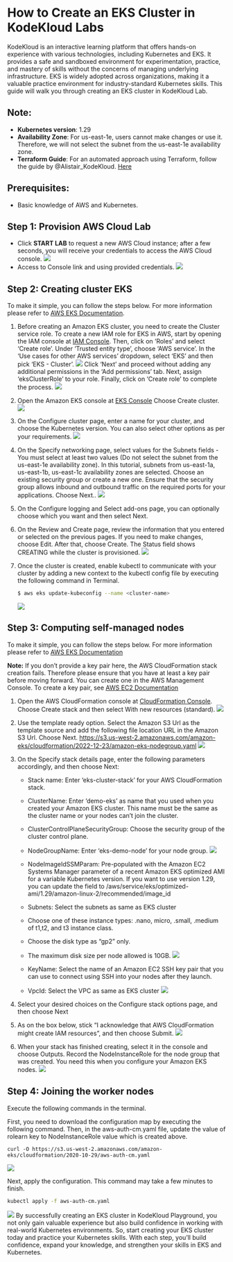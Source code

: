 # How to Create an EKS Cluster in KodeKloud Labs

KodeKloud is an interactive learning platform that offers hands-on experience with various technologies, including Kubernetes and EKS. It provides a safe and sandboxed environment for experimentation, practice, and mastery of skills without the concerns of managing underlying infrastructure. EKS is widely adopted across organizations, making it a valuable practice environment for industry-standard Kubernetes skills. This guide will walk you through creating an EKS cluster in KodeKloud Lab.

## Note:
- **Kubernetes version**: 1.29
- **Availability Zone**: For us-east-1e, users cannot make changes or use it. Therefore, we will not select the subnet from the us-east-1e availability zone.
- **Terraform Guide**: For an automated approach using Terraform, follow the guide by @Alistair_KodeKloud. [Here](https://github.com/kodekloudhub/certified-kubernetes-administrator-course/tree/master/managed-clusters/eks)

## Prerequisites:
- Basic knowledge of AWS and Kubernetes.

## Step 1: Provision AWS Cloud Lab
- Click **START LAB** to request a new AWS Cloud instance; after a few seconds, you will receive your credentials to access the AWS Cloud console.
![](https://res.cloudinary.com/dljvrtsnk/image/upload/v1714389164/qnmfarvvje6f9ab24zfz.png)
- Access to Console link and using provided credentials.
![](https://res.cloudinary.com/dljvrtsnk/image/upload/v1714389234/ywggrnull0swswqgvpzc.png)

## Step 2: Creating cluster EKS

To make it simple, you can follow the steps below. For more information please refer to [AWS EKS Documentation](https://docs.aws.amazon.com/eks/latest/userguide/create-cluster.html).

1. Before creating an Amazon EKS cluster, you need to create the Cluster service role. To create a new IAM role for EKS in AWS, start by opening the IAM console at [IAM Console](https://console.aws.amazon.com/iam/). Then, click on ‘Roles’ and select ‘Create role’. Under ‘Trusted entity type’, choose ‘AWS service’. In the ‘Use cases for other AWS services’ dropdown, select ‘EKS’ and then pick ‘EKS - Cluster’.
![](https://res.cloudinary.com/dljvrtsnk/image/upload/v1714389488/qdjzivrguhxmlpvomptv.png)
   Click ‘Next’ and proceed without adding any additional permissions in the ‘Add permissions’ tab. Next, assign ‘eksClusterRole’ to your role. Finally, click on ‘Create role’ to complete the process.
![](https://res.cloudinary.com/dljvrtsnk/image/upload/v1714389542/d0vb1cglwangn9lusr5f.png)
2. Open the Amazon EKS console at [EKS Console](https://console.aws.amazon.com/eks/home#/clusters) Choose Create cluster.
![](https://res.cloudinary.com/dljvrtsnk/image/upload/v1714389755/yvspivykxbom8atrwgto.png)
3. On the Configure cluster page, enter a name for your cluster, and choose the Kubernetes version. You can also select other options as per your requirements.
![](https://res.cloudinary.com/dljvrtsnk/image/upload/v1714389803/qvmcgexaprki14alxlhe.png)
4. On the Specify networking page, select values for the Subnets fields - You must select at least two values (Do not select the subnet from the us-east-1e availability zone). In this tutorial, subnets from us-east-1a, us-east-1b, us-east-1c availability zones are selected. Choose an existing security group or create a new one. Ensure that the security group allows inbound and outbound traffic on the required ports for your applications. Choose Next..
![](https://res.cloudinary.com/dljvrtsnk/image/upload/v1714389834/p2zljgzyaclkop25r744.png)
5. On the Configure logging and Select add-ons page, you can optionally choose which you want and then select Next.

6. On the Review and Create page, review the information that you entered or selected on the previous pages. If you need to make changes, choose Edit. After that, choose Create. The Status field shows CREATING while the cluster is provisioned.
![](https://res.cloudinary.com/dljvrtsnk/image/upload/v1714389943/mkoqybyb1s9rvb2iww9a.png)
7. Once the cluster is created, enable kubectl to communicate with your cluster by adding a new context to the kubectl config file by executing the following command in Terminal.
   ```bash
   $ aws eks update-kubeconfig --name <cluster-name>
   ```
   ![](https://res.cloudinary.com/dljvrtsnk/image/upload/v1714390063/xmfnqqxr1jbffwg2n9cj.png)
## Step 3: Computing self-managed nodes

To make it simple, you can follow the steps below. For more information please refer to [AWS EKS Documentation](https://docs.aws.amazon.com/eks/latest/userguide/launch-workers.html)

**Note:** If you don’t provide a key pair here, the AWS CloudFormation stack creation fails. Therefore please ensure that you have at least a key pair before moving forward. You can create one in the AWS Management Console. To create a key pair, see [AWS EC2 Documentation](https://docs.aws.amazon.com/AWSEC2/latest/UserGuide/create-key-pairs.html#having-ec2-create-your-key-pair)

1. Open the AWS CloudFormation console at [CloudFormation Console](https://console.aws.amazon.com/cloudformation). Choose Create stack and then select With new resources (standard).
![](https://res.cloudinary.com/dljvrtsnk/image/upload/v1714390143/xghwm2z0oqopyhdpczfv.png)
2. Use the template ready option. Select the Amazon S3 Url as the template source and add the following file location URL in the Amazon S3 Url. Choose Next.
   https://s3.us-west-2.amazonaws.com/amazon-eks/cloudformation/2022-12-23/amazon-eks-nodegroup.yaml
![](https://res.cloudinary.com/dljvrtsnk/image/upload/v1714390176/azqnrdckq9rrtqcnx55z.png)
3. On the Specify stack details page, enter the following parameters accordingly, and then choose Next:

   - Stack name: Enter ‘eks-cluster-stack’ for your AWS CloudFormation stack.

   - ClusterName: Enter ‘demo-eks’ as name that you used when you created your Amazon EKS cluster. This name must be the same as the cluster name or your nodes can’t join the cluster.

   - ClusterControlPlaneSecurityGroup: Choose the security group of the cluster control plane.

   - NodeGroupName: Enter ‘eks-demo-node’ for your node group.
![](https://res.cloudinary.com/dljvrtsnk/image/upload/v1714390327/gnodiuipvzkpqzouevex.png)
   - NodeImageIdSSMParam: Pre-populated with the Amazon EC2 Systems Manager parameter of a recent Amazon EKS optimized AMI for a variable Kubernetes version. If you want to use version 1.29, you can update the field to /aws/service/eks/optimized-ami/1.29/amazon-linux-2/recommended/image_id
   
   -  Subnets: Select the subnets as same as EKS cluster

   - Choose one of these instance types: .nano, micro, .small, .medium of t1,t2, and t3 instance class.

   - Choose the disk type as “gp2” only.

   - The maximum disk size per node allowed is 10GB.
![](https://res.cloudinary.com/dljvrtsnk/image/upload/v1714390378/qyztzkqpqvocpsygpdhr.png)
   - KeyName: Select the name of an Amazon EC2 SSH key pair that you can use to connect using SSH into your nodes after they launch.

   - VpcId: Select the VPC as same as EKS cluster
![](https://res.cloudinary.com/dljvrtsnk/image/upload/v1714390498/czwwukryhhldloe9ft5u.png)

4. Select your desired choices on the Configure stack options page, and then choose Next

5. As on the box below, stick “I acknowledge that AWS CloudFormation might create IAM resources”, and then choose Submit.
![](https://res.cloudinary.com/dljvrtsnk/image/upload/v1714390534/y4kkpyqi8xpf6wzg3mny.png)
6. When your stack has finished creating, select it in the console and choose Outputs. Record the NodeInstanceRole for the node group that was created. You need this when you configure your Amazon EKS nodes.
![](https://res.cloudinary.com/dljvrtsnk/image/upload/v1714390570/y5p56imorc7rh5pn0usa.png)

## Step 4: Joining the worker nodes

Execute the following commands in the terminal.

First, you need to download the configuration map by executing the following command. Then, in the aws-auth-cm.yaml file, update the value of rolearn key to NodeInstanceRole value which is created above.

```
curl -O https://s3.us-west-2.amazonaws.com/amazon-eks/cloudformation/2020-10-29/aws-auth-cm.yaml
```
![](https://res.cloudinary.com/dljvrtsnk/image/upload/v1714390657/paszwq3ge2f8phkzzpiy.png)

Next, apply the configuration. This command may take a few minutes to finish.
```bash
kubectl apply -f aws-auth-cm.yaml
```
![](https://res.cloudinary.com/dljvrtsnk/image/upload/v1714390731/cs5oxd2pvg3yaehqsj7h.png)
By successfully creating an EKS cluster in KodeKloud Playground, you not only gain valuable experience but also build confidence in working with real-world Kubernetes environments. So, start creating your EKS cluster today and practice your Kubernetes skills. With each step, you’ll build confidence, expand your knowledge, and strengthen your skills in EKS and Kubernetes.
